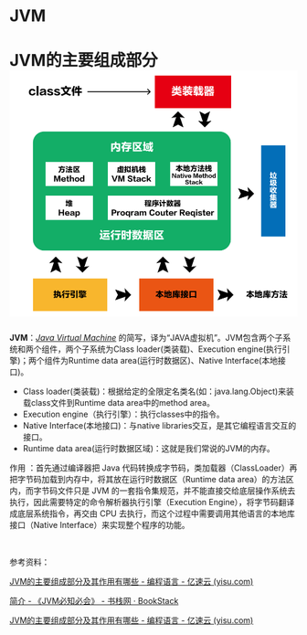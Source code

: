 # JVM





# JVM的主要组成部分![image](assets/image-20230113193856-9p0kxes.png)​

**JVM**：<u>*Java Virtual Machine*</u> 的简写，译为“JAVA虚拟机”。JVM包含两个子系统和两个组件，两个子系统为Class loader(类装载)、Execution engine(执行引擎)；两个组件为Runtime data area(运行时数据区)、Native Interface(本地接口)。

* Class loader(类装载)：根据给定的全限定名类名(如：java.lang.Object)来装载class文件到Runtime data area中的method area。
* Execution engine（执行引擎）：执行classes中的指令。
* Native Interface(本地接口)：与native libraries交互，是其它编程语言交互的接口。
* Runtime data area(运行时数据区域)：这就是我们常说的JVM的内存。

作用 ：首先通过编译器把 Java 代码转换成字节码，类加载器（ClassLoader）再把字节码加载到内存中，将其放在运行时数据区（Runtime data area）的方法区内，而字节码文件只是 JVM 的一套指令集规范，并不能直接交给底层操作系统去执行，因此需要特定的命令解析器执行引擎（Execution Engine），将字节码翻译成底层系统指令，再交由 CPU 去执行，而这个过程中需要调用其他语言的本地库接口（Native Interface）来实现整个程序的功能。

‍

参考资料：

[JVM的主要组成部分及其作用有哪些 - 编程语言 - 亿速云 (yisu.com)](https://www.yisu.com/zixun/539111.html)

[简介 - 《JVM必知必会》 - 书栈网 · BookStack](https://www.bookstack.cn/read/chinageek-jvm/README.md)

[JVM的主要组成部分及其作用有哪些 - 编程语言 - 亿速云 (yisu.com)](https://www.yisu.com/zixun/539111.html)
